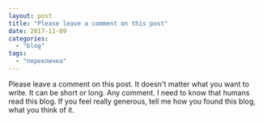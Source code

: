 ```yaml
---
layout: post
title: "Please leave a comment on this post"
date: 2017-11-09
categories: 
  - "blog"
tags: 
  - "перекличка"
---
```


Please leave a comment on this post. It doesn't matter what you want to write. It can be short or long. Any comment. I need to know that humans read this blog. If you feel really generous, tell me how you found this blog, what you think of it.

